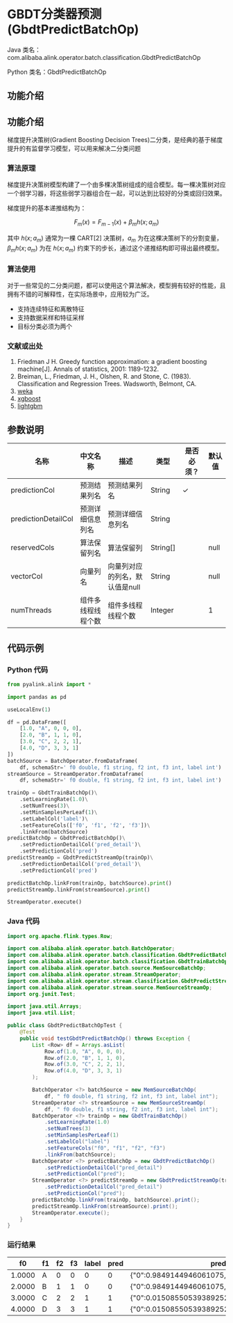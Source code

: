 # GBDT分类器预测 (GbdtPredictBatchOp)
Java 类名：com.alibaba.alink.operator.batch.classification.GbdtPredictBatchOp

Python 类名：GbdtPredictBatchOp


## 功能介绍

## 功能介绍

梯度提升决策树(Gradient Boosting Decision Trees)二分类，是经典的基于梯度提升的有监督学习模型，可以用来解决二分类问题

### 算法原理

梯度提升决策树模型构建了一个由多棵决策树组成的组合模型。每一棵决策树对应一个弱学习器，将这些弱学习器组合在一起，可以达到比较好的分类或回归效果。

梯度提升的基本递推结构为：

$$F_{m}(x) = F_{m-1}(x) + \beta_{m}h(x;a_m)$$

其中 $h(x;a_m)$ 通常为一棵 CART[2] 决策树，${a_m}$ 为在这棵决策树下的分割变量，$\beta_{m}h(x;a_m)$ 为在 $h(x;a_m)$ 约束下的步长，通过这个递推结构即可得出最终模型。

### 算法使用

对于一些常见的二分类问题，都可以使用这个算法解决，模型拥有较好的性能，且拥有不错的可解释性，在实际场景中，应用较为广泛。

- 支持连续特征和离散特征
- 支持数据采样和特征采样
- 目标分类必须为两个

### 文献或出处

1. Friedman J H. Greedy function approximation: a gradient boosting machine[J]. Annals of statistics, 2001: 1189-1232.
2. Breiman, L., Friedman, J. H., Olshen, R. and Stone, C. (1983). Classification and Regression
Trees. Wadsworth, Belmont, CA.
3. [weka](https://www.cs.waikato.ac.nz/ml/weka/)
4. [xgboost](https://xgboost.readthedocs.io/en/stable/)
5. [lightgbm](https://lightgbm.readthedocs.io/en/latest/)

## 参数说明


| 名称 | 中文名称 | 描述 | 类型 | 是否必须？ | 默认值 |
| --- | --- | --- | --- | --- | --- |
| predictionCol | 预测结果列名 | 预测结果列名 | String | ✓ |  |
| predictionDetailCol | 预测详细信息列名 | 预测详细信息列名 | String |  |  |
| reservedCols | 算法保留列名 | 算法保留列 | String[] |  | null |
| vectorCol | 向量列名 | 向量列对应的列名，默认值是null | String |  | null |
| numThreads | 组件多线程线程个数 | 组件多线程线程个数 | Integer |  | 1 |




## 代码示例
### Python 代码
```python
from pyalink.alink import *

import pandas as pd

useLocalEnv(1)

df = pd.DataFrame([
    [1.0, "A", 0, 0, 0],
    [2.0, "B", 1, 1, 0],
    [3.0, "C", 2, 2, 1],
    [4.0, "D", 3, 3, 1]
])
batchSource = BatchOperator.fromDataframe(
    df, schemaStr=' f0 double, f1 string, f2 int, f3 int, label int')
streamSource = StreamOperator.fromDataframe(
    df, schemaStr=' f0 double, f1 string, f2 int, f3 int, label int')

trainOp = GbdtTrainBatchOp()\
    .setLearningRate(1.0)\
    .setNumTrees(3)\
    .setMinSamplesPerLeaf(1)\
    .setLabelCol('label')\
    .setFeatureCols(['f0', 'f1', 'f2', 'f3'])\
    .linkFrom(batchSource)
predictBatchOp = GbdtPredictBatchOp()\
    .setPredictionDetailCol('pred_detail')\
    .setPredictionCol('pred')
predictStreamOp = GbdtPredictStreamOp(trainOp)\
    .setPredictionDetailCol('pred_detail')\
    .setPredictionCol('pred')

predictBatchOp.linkFrom(trainOp, batchSource).print()
predictStreamOp.linkFrom(streamSource).print()

StreamOperator.execute()
```
### Java 代码
```java
import org.apache.flink.types.Row;

import com.alibaba.alink.operator.batch.BatchOperator;
import com.alibaba.alink.operator.batch.classification.GbdtPredictBatchOp;
import com.alibaba.alink.operator.batch.classification.GbdtTrainBatchOp;
import com.alibaba.alink.operator.batch.source.MemSourceBatchOp;
import com.alibaba.alink.operator.stream.StreamOperator;
import com.alibaba.alink.operator.stream.classification.GbdtPredictStreamOp;
import com.alibaba.alink.operator.stream.source.MemSourceStreamOp;
import org.junit.Test;

import java.util.Arrays;
import java.util.List;

public class GbdtPredictBatchOpTest {
	@Test
	public void testGbdtPredictBatchOp() throws Exception {
		List <Row> df = Arrays.asList(
			Row.of(1.0, "A", 0, 0, 0),
			Row.of(2.0, "B", 1, 1, 0),
			Row.of(3.0, "C", 2, 2, 1),
			Row.of(4.0, "D", 3, 3, 1)
		);

		BatchOperator <?> batchSource = new MemSourceBatchOp(
			df, " f0 double, f1 string, f2 int, f3 int, label int");
		StreamOperator <?> streamSource = new MemSourceStreamOp(
			df, " f0 double, f1 string, f2 int, f3 int, label int");
		BatchOperator <?> trainOp = new GbdtTrainBatchOp()
			.setLearningRate(1.0)
			.setNumTrees(3)
			.setMinSamplesPerLeaf(1)
			.setLabelCol("label")
			.setFeatureCols("f0", "f1", "f2", "f3")
			.linkFrom(batchSource);
		BatchOperator <?> predictBatchOp = new GbdtPredictBatchOp()
			.setPredictionDetailCol("pred_detail")
			.setPredictionCol("pred");
		StreamOperator <?> predictStreamOp = new GbdtPredictStreamOp(trainOp)
			.setPredictionDetailCol("pred_detail")
			.setPredictionCol("pred");
		predictBatchOp.linkFrom(trainOp, batchSource).print();
		predictStreamOp.linkFrom(streamSource).print();
		StreamOperator.execute();
	}
}
```
### 运行结果

f0|f1|f2|f3|label|pred|pred_detail
---|---|---|---|-----|----|-----------
1.0000|A|0|0|0|0|{"0":0.9849144946061075,"1":0.01508550539389248}
2.0000|B|1|1|0|0|{"0":0.9849144946061075,"1":0.01508550539389248}
3.0000|C|2|2|1|1|{"0":0.015085505393892529,"1":0.9849144946061075}
4.0000|D|3|3|1|1|{"0":0.015085505393892529,"1":0.9849144946061075}
